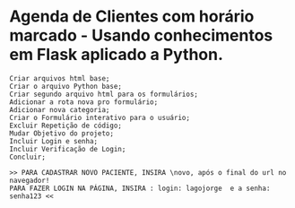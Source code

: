 <h1> Agenda de Clientes com horário marcado - Usando conhecimentos em Flask aplicado a Python. </h1>


```
Criar arquivos html base;
Criar o arquivo Python base;
Criar segundo arquivo html para os formulários;
Adicionar a rota nova pro formulário;
Adicionar nova categoria;
Criar o Formulário interativo para o usuário;
Excluir Repetição de código;
Mudar Objetivo do projeto;
Incluir Login e senha;
Incluir Verificação de Login;
Concluir;

>> PARA CADASTRAR NOVO PACIENTE, INSIRA \novo, após o final do url no navegador!
PARA FAZER LOGIN NA PÁGINA, INSIRA : login: lagojorge  e a senha: senha123 <<

```